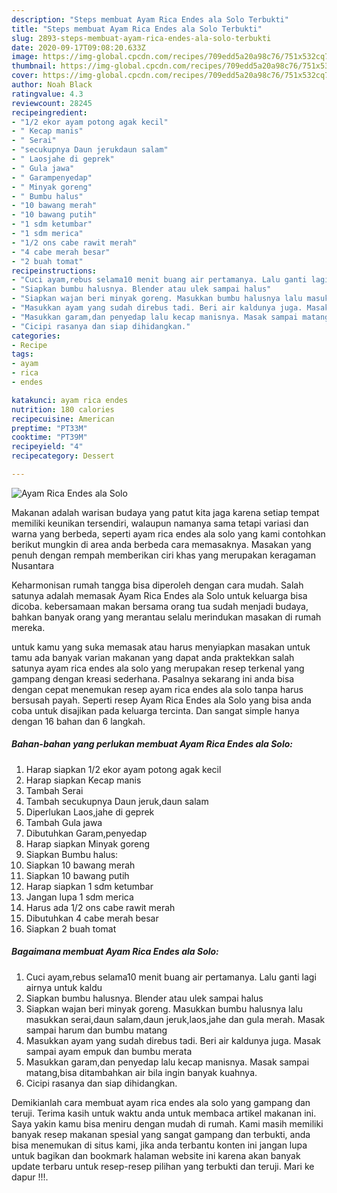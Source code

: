 ```yaml
---
description: "Steps membuat Ayam Rica Endes ala Solo Terbukti"
title: "Steps membuat Ayam Rica Endes ala Solo Terbukti"
slug: 2893-steps-membuat-ayam-rica-endes-ala-solo-terbukti
date: 2020-09-17T09:08:20.633Z
image: https://img-global.cpcdn.com/recipes/709edd5a20a98c76/751x532cq70/ayam-rica-endes-ala-solo-foto-resep-utama.jpg
thumbnail: https://img-global.cpcdn.com/recipes/709edd5a20a98c76/751x532cq70/ayam-rica-endes-ala-solo-foto-resep-utama.jpg
cover: https://img-global.cpcdn.com/recipes/709edd5a20a98c76/751x532cq70/ayam-rica-endes-ala-solo-foto-resep-utama.jpg
author: Noah Black
ratingvalue: 4.3
reviewcount: 28245
recipeingredient:
- "1/2 ekor ayam potong agak kecil"
- " Kecap manis"
- " Serai"
- "secukupnya Daun jerukdaun salam"
- " Laosjahe di geprek"
- " Gula jawa"
- " Garampenyedap"
- " Minyak goreng"
- " Bumbu halus"
- "10 bawang merah"
- "10 bawang putih"
- "1 sdm ketumbar"
- "1 sdm merica"
- "1/2 ons cabe rawit merah"
- "4 cabe merah besar"
- "2 buah tomat"
recipeinstructions:
- "Cuci ayam,rebus selama10 menit buang air pertamanya. Lalu ganti lagi airnya untuk kaldu"
- "Siapkan bumbu halusnya. Blender atau ulek sampai halus"
- "Siapkan wajan beri minyak goreng. Masukkan bumbu halusnya lalu masukkan serai,daun salam,daun jeruk,laos,jahe dan gula merah. Masak sampai harum dan bumbu matang"
- "Masukkan ayam yang sudah direbus tadi. Beri air kaldunya juga. Masak sampai ayam empuk dan bumbu merata"
- "Masukkan garam,dan penyedap lalu kecap manisnya. Masak sampai matang,bisa ditambahkan air bila ingin banyak kuahnya."
- "Cicipi rasanya dan siap dihidangkan."
categories:
- Recipe
tags:
- ayam
- rica
- endes

katakunci: ayam rica endes 
nutrition: 180 calories
recipecuisine: American
preptime: "PT33M"
cooktime: "PT39M"
recipeyield: "4"
recipecategory: Dessert

---
```



![Ayam Rica Endes ala Solo](https://img-global.cpcdn.com/recipes/709edd5a20a98c76/751x532cq70/ayam-rica-endes-ala-solo-foto-resep-utama.jpg)

Makanan adalah warisan budaya yang patut kita jaga karena setiap tempat memiliki keunikan tersendiri, walaupun namanya sama tetapi variasi dan warna yang berbeda, seperti ayam rica endes ala solo yang kami contohkan berikut mungkin di area anda berbeda cara memasaknya. Masakan yang penuh dengan rempah memberikan ciri khas yang merupakan keragaman Nusantara

Keharmonisan rumah tangga bisa diperoleh dengan cara mudah. Salah satunya adalah memasak Ayam Rica Endes ala Solo untuk keluarga bisa dicoba. kebersamaan makan bersama orang tua sudah menjadi budaya, bahkan banyak orang yang merantau selalu merindukan masakan di rumah mereka.



untuk kamu yang suka memasak atau harus menyiapkan masakan untuk tamu ada banyak varian makanan yang dapat anda praktekkan salah satunya ayam rica endes ala solo yang merupakan resep terkenal yang gampang dengan kreasi sederhana. Pasalnya sekarang ini anda bisa dengan cepat menemukan resep ayam rica endes ala solo tanpa harus bersusah payah.
Seperti resep Ayam Rica Endes ala Solo yang bisa anda coba untuk disajikan pada keluarga tercinta. Dan sangat simple hanya dengan 16 bahan dan 6 langkah.


<!--inarticleads1-->

##### Bahan-bahan yang perlukan membuat Ayam Rica Endes ala Solo:

1. Harap siapkan 1/2 ekor ayam potong agak kecil
1. Harap siapkan  Kecap manis
1. Tambah  Serai
1. Tambah secukupnya Daun jeruk,daun salam
1. Diperlukan  Laos,jahe di geprek
1. Tambah  Gula jawa
1. Dibutuhkan  Garam,penyedap
1. Harap siapkan  Minyak goreng
1. Siapkan  Bumbu halus:
1. Siapkan 10 bawang merah
1. Siapkan 10 bawang putih
1. Harap siapkan 1 sdm ketumbar
1. Jangan lupa 1 sdm merica
1. Harus ada 1/2 ons cabe rawit merah
1. Dibutuhkan 4 cabe merah besar
1. Siapkan 2 buah tomat




<!--inarticleads2-->

##### Bagaimana membuat  Ayam Rica Endes ala Solo:

1. Cuci ayam,rebus selama10 menit buang air pertamanya. Lalu ganti lagi airnya untuk kaldu
1. Siapkan bumbu halusnya. Blender atau ulek sampai halus
1. Siapkan wajan beri minyak goreng. Masukkan bumbu halusnya lalu masukkan serai,daun salam,daun jeruk,laos,jahe dan gula merah. Masak sampai harum dan bumbu matang
1. Masukkan ayam yang sudah direbus tadi. Beri air kaldunya juga. Masak sampai ayam empuk dan bumbu merata
1. Masukkan garam,dan penyedap lalu kecap manisnya. Masak sampai matang,bisa ditambahkan air bila ingin banyak kuahnya.
1. Cicipi rasanya dan siap dihidangkan.




Demikianlah cara membuat ayam rica endes ala solo yang gampang dan teruji. Terima kasih untuk waktu anda untuk membaca artikel makanan ini. Saya yakin kamu bisa meniru dengan mudah di rumah. Kami masih memiliki banyak resep makanan spesial yang sangat gampang dan terbukti, anda bisa menemukan di situs kami, jika anda terbantu konten ini jangan lupa untuk bagikan dan bookmark halaman website ini karena akan banyak update terbaru untuk resep-resep pilihan yang terbukti dan teruji. Mari ke dapur !!!. 
